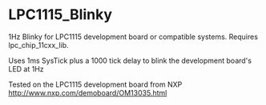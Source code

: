 # LPC1115_Blinky
1Hz Blinky for LPC1115 development board or compatible systems. Requires lpc_chip_11cxx_lib.

Uses 1ms SysTick plus a 1000 tick delay to blink the development board's LED at 1Hz

Tested on the LPC1115 development board from NXP
http://www.nxp.com/demoboard/OM13035.html
